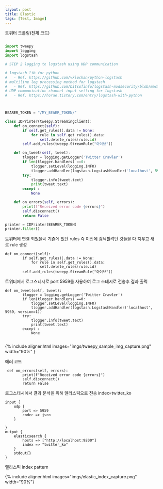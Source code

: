 ```yaml
---
layout: post
title: Elastic
tags: [Test, Image]
---
```


트위터 크롤링(전체 코드)

```python

import tweepy
import logging
import logstash

# STEP 2 logging to logstash using UDP communication

# logstash lib for python
#   - Ref. https://github.com/vklochan/python-logstash
# multiline log processing method for logstash
#   - Ref. https://github.com/bitsofinfo/logstash-modsecurity/blob/master/1010_input_file_example.conf
# UDP communication channel input setting for logstash
#   - Ref. https://horae.tistory.com/entry/logstash-with-python



BEARER_TOKEN = "/MY_BEAER_TOKEN/"

class IDPrinter(tweepy.StreamingClient):
    def on_connect(self):
        if self.get_rules().data != None:
            for rule in self.get_rules().data:
                self.delete_rules(rule.id)   
        self.add_rules(tweepy.StreamRule("아이브"))

    def on_tweet(self, tweet):
        tlogger = logging.getLogger('Twitter Crawler')
        if len(tlogger.handlers) ==0:
            tlogger.setLevel(logging.INFO)
            tlogger.addHandler(logstash.LogstashHandler('localhost', 5959, version=1))
        try:
            tlogger.info(tweet.text)
            print(tweet.text)
        except :
            None

    def on_errors(self, errors):
        print(f"Received error code {errors}")
        self.disconnect()
        return False

printer = IDPrinter(BEARER_TOKEN)
printer.filter()

```

트위터에 연결 되었을시 기존에 있던 rules 즉 이전에 검색할려던 것들을 다 지우고 새로 rule 생성

```
def on_connect(self):
        if self.get_rules().data != None:
            for rule in self.get_rules().data:
                self.delete_rules(rule.id)   
        self.add_rules(tweepy.StreamRule("아이브"))
```

트위터에서 로그스테시로 port 5959를 사용하여 로그 스테시로 전송후 결과 출력

```
def on_tweet(self, tweet):
        tlogger = logging.getLogger('Twitter Crawler')
        if len(tlogger.handlers) ==0:
            tlogger.setLevel(logging.INFO)
            tlogger.addHandler(logstash.LogstashHandler('localhost', 5959, version=1))
        try:
            tlogger.info(tweet.text)
            print(tweet.text)
        except :
            None
            
```
{% include aligner.html images="imgs/tweepy_sample_img_capture.png" width="90%" }
 
에러 코드
```
 def on_errors(self, errors):
        print(f"Received error code {errors}")
        self.disconnect()
        return False
```


로그스테시에서 결과 분석을 위해 엘라스틱으로 전송 index=twitter_ko

```
input {
    udp {
	    port => 5959
	    codec => json
    }
    
}
output {
    elasticsearch {
        hosts => ["http://localhost:9200"]
        index => "twitter_ko"
    }
    stdout{}
}
```

엘라스틱 index pattern

{% include aligner.html images="imgs/elastic_index_capture.png" width="90%"}



